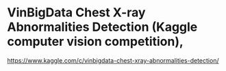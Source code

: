 # VinBigData Chest X-ray Abnormalities Detection (Kaggle computer vision competition),
https://www.kaggle.com/c/vinbigdata-chest-xray-abnormalities-detection/
